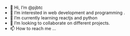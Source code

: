 - 👋 Hi, I’m @pjbtc
- 👀 I’m interested in  web development and programming .
- 🌱 I’m currently learning reactjs and python
- 💞️ I’m looking to collaborate on different projects.
- 📫 How to reach me ...

<!---
pjbtc/pjbtc is a ✨ special ✨ repository because its `README.md` (this file) appears on your GitHub profile.
You can click the Preview link to take a look at your changes.
--->
